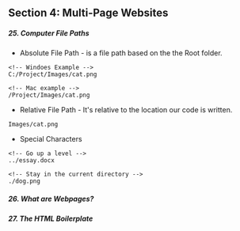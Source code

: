 <h2>Section 4: Multi-Page Websites</h2>

<h5>25. Computer File Paths</h5>

- Absolute File Path - is a file path based on the the Root folder.

```
<!-- Windoes Example -->
C:/Project/Images/cat.png

<!-- Mac example -->
/Project/Images/cat.png
```

- Relative File Path - It's relative to the location our code is written.

```
Images/cat.png
```

- Special Characters

```
<!-- Go up a level -->
../essay.docx
```

```
<!-- Stay in the current directory -->
./dog.png
```

<h5>26. What are Webpages?</h5>

<h5>27. The HTML Boilerplate</h5>
